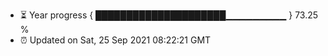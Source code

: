 - ⏳ Year progress { █████████████████████▁▁▁▁▁▁▁▁▁ } 73.25 %
- ⏰ Updated on Sat, 25 Sep 2021 08:22:21 GMT

